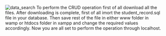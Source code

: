 ![data_search](https://user-images.githubusercontent.com/35237091/74930009-b9acd180-5402-11ea-858a-a09e6063f73d.JPG)
To perform the CRUD operation first of all download all the files.
After downloading is complete, first of all imort the student_record.sql file in your database.
Then save rest of the file in either www folder in wamp or htdocs folder in xampp and change the required values accordingly.
Now you are all set to perform the operation through localhost.
